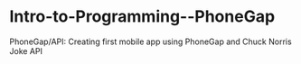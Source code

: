 # Intro-to-Programming--PhoneGap
PhoneGap/API: Creating first mobile app using PhoneGap and Chuck Norris Joke API
